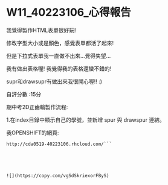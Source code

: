 # W11_40223106_心得報告

我覺得製作HTML表單很好玩!

修改字型大小或是顏色，感覺表單都活了起來!

但是下拉式表單我一直做不出來...覺得失望...

我有做出表格喔!  我覺得我的表格還蠻不錯的!

supr和drawsupr有做出來我很開心喔!!  :)

自評分數 :15分

期中考2D正齒輪製作流程:

1.在index目錄中顯示自己的學號，並新增 spur 與 drawspur 連結。 

我OPENSHIFT的網頁:
```
http://cda0519-40223106.rhcloud.com/```





![](https://copy.com/vgSdSkriexorFByS)
